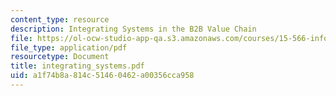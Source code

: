 ```yaml
---
content_type: resource
description: Integrating Systems in the B2B Value Chain
file: https://ol-ocw-studio-app-qa.s3.amazonaws.com/courses/15-566-information-technology-as-an-integrating-force-in-manufacturing-spring-2003/a1f74b8a814c51460462a00356cca958_integrating_systems.pdf
file_type: application/pdf
resourcetype: Document
title: integrating_systems.pdf
uid: a1f74b8a-814c-5146-0462-a00356cca958
---
```

